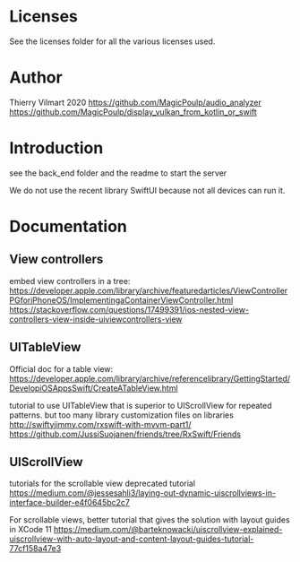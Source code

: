 # Licenses

See the licenses folder for all the various licenses used.

# Author

Thierry Vilmart
2020
https://github.com/MagicPoulp/audio_analyzer
https://github.com/MagicPoulp/display_vulkan_from_kotlin_or_swift

# Introduction

see the back_end folder and the readme to start the server

We do not use the recent library SwiftUI because not all devices can run it.

# Documentation

## View controllers

embed view controllers in a tree:
https://developer.apple.com/library/archive/featuredarticles/ViewControllerPGforiPhoneOS/ImplementingaContainerViewController.html
https://stackoverflow.com/questions/17499391/ios-nested-view-controllers-view-inside-uiviewcontrollers-view

## UITableView

Official doc for a table view:
https://developer.apple.com/library/archive/referencelibrary/GettingStarted/DevelopiOSAppsSwift/CreateATableView.html

tutorial to use UITableView that is superior to UIScrollView for repeated patterns.
but too many library customization files on libraries
http://swiftyjimmy.com/rxswift-with-mvvm-part1/
https://github.com/JussiSuojanen/friends/tree/RxSwift/Friends

## UIScrollView

tutorials for the scrollable view
deprecated tutorial
https://medium.com/@jessesahli3/laying-out-dynamic-uiscrollviews-in-interface-builder-e4f0645bc2c7

For scrollable views, better tutorial that gives the solution with layout guides in XCode 11
https://medium.com/@barteknowacki/uiscrollview-explained-uiscrollview-with-auto-layout-and-content-layout-guides-tutorial-77cf158a47e3

